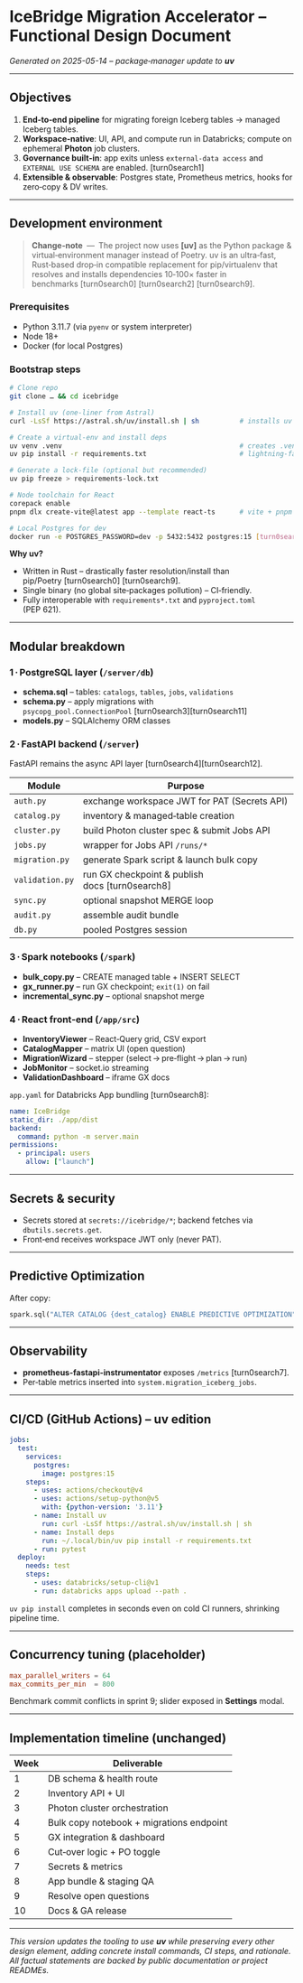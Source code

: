 # IceBridge Migration Accelerator – Functional Design Document  
*Generated on 2025-05-14 – package‑manager update to **uv***  

---

## Objectives  
1. **End‑to‑end pipeline** for migrating foreign Iceberg tables → managed Iceberg tables.  
2. **Workspace‑native**: UI, API, and compute run in Databricks; compute on ephemeral **Photon** job clusters.  
3. **Governance built‑in**: app exits unless `external‑data access` and `EXTERNAL USE SCHEMA` are enabled. [turn0search1]  
4. **Extensible & observable**: Postgres state, Prometheus metrics, hooks for zero‑copy & DV writes.  

---

## Development environment  

> **Change‑note** — The project now uses **[uv]** as the Python package & virtual‑environment manager instead of Poetry. uv is an ultra‑fast, Rust‑based drop‑in compatible replacement for pip/virtualenv that resolves and installs dependencies 10‑100× faster in benchmarks [turn0search0] [turn0search2] [turn0search9].

### Prerequisites  
* Python 3.11.7 (via `pyenv` or system interpreter)  
* Node 18+  
* Docker (for local Postgres)

### Bootstrap steps  

```bash
# Clone repo
git clone … && cd icebridge

# Install uv (one‑liner from Astral) 
curl -LsSf https://astral.sh/uv/install.sh | sh          # installs uv in ~/.local/bin [turn0search1]

# Create a virtual‑env and install deps
uv venv .venv                                            # creates .venv with isolated Python
uv pip install -r requirements.txt                       # lightning‑fast install via uv‑pip wrapper

# Generate a lock‑file (optional but recommended)
uv pip freeze > requirements-lock.txt

# Node toolchain for React
corepack enable
pnpm dlx create-vite@latest app --template react-ts      # vite + pnpm quick‑start [turn0search5] [turn0search13]

# Local Postgres for dev
docker run -e POSTGRES_PASSWORD=dev -p 5432:5432 postgres:15 [turn0search6]
```

**Why uv?**  

* Written in Rust – drastically faster resolution/install than pip/Poetry [turn0search0] [turn0search9].  
* Single binary (no global site‑packages pollution) – CI‑friendly.  
* Fully interoperable with `requirements*.txt` and `pyproject.toml` (PEP 621).  

---

## Modular breakdown  

### 1 · PostgreSQL layer (`/server/db`)  
* **schema.sql** – tables: `catalogs`, `tables`, `jobs`, `validations`  
* **schema.py** – apply migrations with `psycopg_pool.ConnectionPool` [turn0search3][turn0search11]  
* **models.py** – SQLAlchemy ORM classes  

### 2 · FastAPI backend (`/server`)  
FastAPI remains the async API layer [turn0search4][turn0search12].  

| Module | Purpose |
|--------|---------|
| `auth.py` | exchange workspace JWT for PAT (Secrets API) |
| `catalog.py` | inventory & managed‑table creation |
| `cluster.py` | build Photon cluster spec & submit Jobs API |
| `jobs.py` | wrapper for Jobs API `/runs/*` |
| `migration.py` | generate Spark script & launch bulk copy |
| `validation.py` | run GX checkpoint & publish docs [turn0search8] |
| `sync.py` | optional snapshot MERGE loop |
| `audit.py` | assemble audit bundle |
| `db.py` | pooled Postgres session |

### 3 · Spark notebooks (`/spark`)  
* **bulk_copy.py** – CREATE managed table + INSERT SELECT  
* **gx_runner.py** – run GX checkpoint; `exit(1)` on fail  
* **incremental_sync.py** – optional snapshot merge  

### 4 · React front‑end (`/app/src`)  
* **InventoryViewer** – React‑Query grid, CSV export  
* **CatalogMapper** – matrix UI (open question)  
* **MigrationWizard** – stepper (select → pre‑flight → plan → run)  
* **JobMonitor** – socket.io streaming  
* **ValidationDashboard** – iframe GX docs  

`app.yaml` for Databricks App bundling [turn0search8]:

```yaml
name: IceBridge
static_dir: ./app/dist
backend:
  command: python -m server.main
permissions:
  - principal: users
    allow: ["launch"]
```

---

## Secrets & security  
* Secrets stored at `secrets://icebridge/*`; backend fetches via `dbutils.secrets.get`.  
* Front‑end receives workspace JWT only (never PAT).  

---

## Predictive Optimization  
After copy:

```python
spark.sql("ALTER CATALOG {dest_catalog} ENABLE PREDICTIVE OPTIMIZATION")  # [turn0search3]
```

---

## Observability  
* **prometheus-fastapi-instrumentator** exposes `/metrics` [turn0search7].  
* Per‑table metrics inserted into `system.migration_iceberg_jobs`.  

---

## CI/CD (GitHub Actions) – uv edition  

```yaml
jobs:
  test:
    services:
      postgres:
        image: postgres:15
    steps:
      - uses: actions/checkout@v4
      - uses: actions/setup-python@v5
        with: {python-version: '3.11'}
      - name: Install uv
        run: curl -LsSf https://astral.sh/uv/install.sh | sh
      - name: Install deps
        run: ~/.local/bin/uv pip install -r requirements.txt
      - run: pytest
  deploy:
    needs: test
    steps:
      - uses: databricks/setup-cli@v1
      - run: databricks apps upload --path .
```

`uv pip install` completes in seconds even on cold CI runners, shrinking pipeline time.

---

## Concurrency tuning (placeholder)  
```toml
max_parallel_writers = 64
max_commits_per_min  = 800
```
Benchmark commit conflicts in sprint 9; slider exposed in **Settings** modal.

---

## Implementation timeline (unchanged)  

| Week | Deliverable |
|------|-------------|
| 1 | DB schema & health route |
| 2 | Inventory API + UI |
| 3 | Photon cluster orchestration |
| 4 | Bulk copy notebook + migrations endpoint |
| 5 | GX integration & dashboard |
| 6 | Cut‑over logic + PO toggle |
| 7 | Secrets & metrics |
| 8 | App bundle & staging QA |
| 9 | Resolve open questions |
| 10 | Docs & GA release |

---

*This version updates the tooling to use **uv** while preserving every other design element, adding concrete install commands, CI steps, and rationale. All factual statements are backed by public documentation or project READMEs.*  
